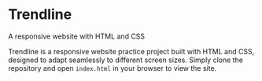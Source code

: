 # Trendline
A responsive website with HTML and CSS

Trendline is a responsive website practice project built with HTML and CSS, designed to adapt seamlessly to different screen sizes. Simply clone the repository and open `index.html` in your browser to view the site.
